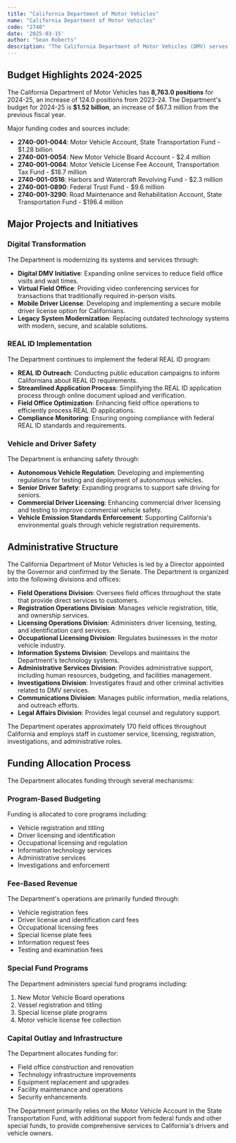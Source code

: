 ```yaml
---
title: "California Department of Motor Vehicles"
name: "California Department of Motor Vehicles"
code: "2740"
date: '2025-03-15'
author: "Sean Roberts"
description: "The California Department of Motor Vehicles (DMV) serves the public by licensing drivers, registering vehicles, securing identities, and regulating the motor vehicle industry to promote safety on California's roads."
---
```


## Budget Highlights 2024-2025

The California Department of Motor Vehicles has **8,763.0 positions** for 2024-25, an increase of 124.0 positions from 2023-24. The Department's budget for 2024-25 is **$1.52 billion**, an increase of $67.3 million from the previous fiscal year.

Major funding codes and sources include:
- **2740-001-0044**: Motor Vehicle Account, State Transportation Fund - $1.28 billion
- **2740-001-0054**: New Motor Vehicle Board Account - $2.4 million
- **2740-001-0064**: Motor Vehicle License Fee Account, Transportation Tax Fund - $18.7 million
- **2740-001-0516**: Harbors and Watercraft Revolving Fund - $2.3 million
- **2740-001-0890**: Federal Trust Fund - $9.6 million
- **2740-001-3290**: Road Maintenance and Rehabilitation Account, State Transportation Fund - $196.4 million

## Major Projects and Initiatives

### Digital Transformation
The Department is modernizing its systems and services through:

- **Digital DMV Initiative**: Expanding online services to reduce field office visits and wait times.
- **Virtual Field Office**: Providing video conferencing services for transactions that traditionally required in-person visits.
- **Mobile Driver License**: Developing and implementing a secure mobile driver license option for Californians.
- **Legacy System Modernization**: Replacing outdated technology systems with modern, secure, and scalable solutions.

### REAL ID Implementation
The Department continues to implement the federal REAL ID program:

- **REAL ID Outreach**: Conducting public education campaigns to inform Californians about REAL ID requirements.
- **Streamlined Application Process**: Simplifying the REAL ID application process through online document upload and verification.
- **Field Office Optimization**: Enhancing field office operations to efficiently process REAL ID applications.
- **Compliance Monitoring**: Ensuring ongoing compliance with federal REAL ID standards and requirements.

### Vehicle and Driver Safety
The Department is enhancing safety through:

- **Autonomous Vehicle Regulation**: Developing and implementing regulations for testing and deployment of autonomous vehicles.
- **Senior Driver Safety**: Expanding programs to support safe driving for seniors.
- **Commercial Driver Licensing**: Enhancing commercial driver licensing and testing to improve commercial vehicle safety.
- **Vehicle Emission Standards Enforcement**: Supporting California's environmental goals through vehicle registration requirements.

## Administrative Structure

The California Department of Motor Vehicles is led by a Director appointed by the Governor and confirmed by the Senate. The Department is organized into the following divisions and offices:

- **Field Operations Division**: Oversees field offices throughout the state that provide direct services to customers.
- **Registration Operations Division**: Manages vehicle registration, title, and ownership services.
- **Licensing Operations Division**: Administers driver licensing, testing, and identification card services.
- **Occupational Licensing Division**: Regulates businesses in the motor vehicle industry.
- **Information Systems Division**: Develops and maintains the Department's technology systems.
- **Administrative Services Division**: Provides administrative support, including human resources, budgeting, and facilities management.
- **Investigations Division**: Investigates fraud and other criminal activities related to DMV services.
- **Communications Division**: Manages public information, media relations, and outreach efforts.
- **Legal Affairs Division**: Provides legal counsel and regulatory support.

The Department operates approximately 170 field offices throughout California and employs staff in customer service, licensing, registration, investigations, and administrative roles.

## Funding Allocation Process

The Department allocates funding through several mechanisms:

### Program-Based Budgeting
Funding is allocated to core programs including:
- Vehicle registration and titling
- Driver licensing and identification
- Occupational licensing and regulation
- Information technology services
- Administrative services
- Investigations and enforcement

### Fee-Based Revenue
The Department's operations are primarily funded through:
- Vehicle registration fees
- Driver license and identification card fees
- Occupational licensing fees
- Special license plate fees
- Information request fees
- Testing and examination fees

### Special Fund Programs
The Department administers special fund programs including:
1. New Motor Vehicle Board operations
2. Vessel registration and titling
3. Special license plate programs
4. Motor vehicle license fee collection

### Capital Outlay and Infrastructure
The Department allocates funding for:
- Field office construction and renovation
- Technology infrastructure improvements
- Equipment replacement and upgrades
- Facility maintenance and operations
- Security enhancements

The Department primarily relies on the Motor Vehicle Account in the State Transportation Fund, with additional support from federal funds and other special funds, to provide comprehensive services to California's drivers and vehicle owners. 